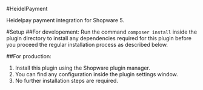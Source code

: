 #HeidelPayment

Heidelpay payment integration for Shopware 5.


#Setup
##For developement:
Run the command `composer install` inside the plugin directory to install any dependencies required for this plugin before you proceed the regular installation process as described below.

##For production:
1. Install this plugin using the Shopware plugin manager.
2. You can find any configuration inside the plugin settings window.
3. No further installation steps are required.
